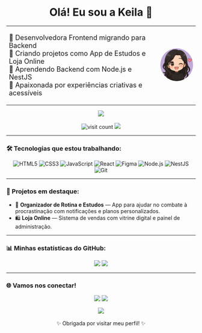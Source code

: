 <h1 align="center">Olá! Eu sou a Keila 👋</h1>

<div align="center">
<table>
    <tr>
      <td width="80%">
        <p style="font-size: 18px;">
          🌟 Desenvolvedora Frontend migrando para Backend <br>
          🚀 Criando projetos como App de Estudos e Loja Online <br>
          🌱 Aprendendo Backend com Node.js e NestJS <br>
          🎨 Apaixonada por experiências criativas e acessíveis <br>
        </p>
      </td>
      <td width="30%" align="center">
        <img src=".github/img/photo.png" alt="Descrição bonita" width="220" style="border-radius: 100px;">
      </td>
    </tr>
  </table>
</div>

<p align="center">
  <img src="https://capsule-render.vercel.app/api?type=waving&color=9400D3&height=120&section=header&text=Bem-vindos!&fontSize=30&fontColor=fff"/>
</p>

<p align="center">
  <img src="https://komarev.com/ghpvc/?username=Keilanumm46&style=flat-square&color=9400D3" alt="visit count"/>
  <img src="https://img.shields.io/badge/Open%20to-Work-green?style=flat-square"/>
</p>

---

### 🛠️ Tecnologias que estou trabalhando:

<p align="center">
  <img src="https://cdn.jsdelivr.net/gh/devicons/devicon/icons/html5/html5-original.svg" width="40" height="40" alt="HTML5"/>
  <img src="https://cdn.jsdelivr.net/gh/devicons/devicon/icons/css3/css3-original.svg" width="40" height="40" alt="CSS3"/>
  <img src="https://cdn.jsdelivr.net/gh/devicons/devicon/icons/javascript/javascript-original.svg" width="40" height="40" alt="JavaScript"/>
  <img src="https://cdn.jsdelivr.net/gh/devicons/devicon/icons/react/react-original.svg" width="40" height="40" alt="React"/>
  <img src="https://cdn.jsdelivr.net/gh/devicons/devicon/icons/figma/figma-original.svg" width="40" height="40" alt="Figma"/>
  <img src="https://cdn.jsdelivr.net/gh/devicons/devicon/icons/nodejs/nodejs-original.svg" width="40" height="40" alt="Node.js"/>
  <img src="https://cdn.jsdelivr.net/gh/devicons/devicon/icons/nestjs/nestjs-original.svg" width="40" height="40" alt="NestJS"/>
  <img src="https://cdn.jsdelivr.net/gh/devicons/devicon/icons/git/git-original.svg" width="40" height="40" alt="Git"/>
</p>

---

### 🚀 Projetos em destaque:

- 🎯 **Organizador de Rotina e Estudos** — App para ajudar no combate à procrastinação com notificações e planos personalizados.  
- 🛍️ **Loja Online** — Sistema de vendas com vitrine digital e painel de administração.

---

### 📊 Minhas estatísticas do GitHub:

<p align="center">
  <img width="45%" src="https://github-readme-stats.vercel.app/api?username=Keilanumm46&show_icons=true&theme=dracula&count_private=true&hide=stars"/>
  <img width="45%" src="https://github-readme-stats.vercel.app/api/top-langs/?username=Keilanumm46&layout=compact&theme=dracula"/>
</p>

---

### 🌐 Vamos nos conectar!

<p align="center">
  <a href="mailto:keilanunes046@gmail.com"><img src="https://img.shields.io/badge/Email-D14836?style=for-the-badge&logo=gmail&logoColor=white"/></a>
  <a href="https://www.linkedin.com/in/keila-nunes-devux/" target="_blank"><img src="https://img.shields.io/badge/LinkedIn-0077B5?style=for-the-badge&logo=linkedin&logoColor=white"/></a>
</p>

<p align="center">
  <img src="https://capsule-render.vercel.app/api?type=waving&color=9400D3&height=120&section=footer"/>
</p>

<p align="center">✨ Obrigada por visitar meu perfil! ✨</p>